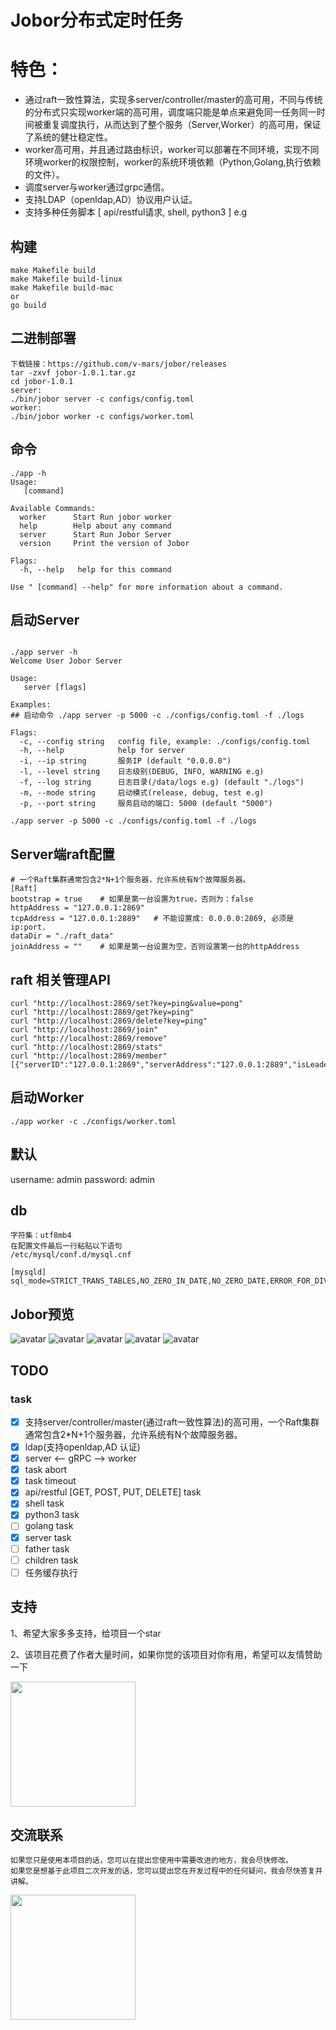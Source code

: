 # Jobor分布式定时任务
# 特色：
* 通过raft一致性算法，实现多server/controller/master的高可用，不同与传统的分布式只实现worker端的高可用，调度端只能是单点来避免同一任务同一时间被重复调度执行，从而达到了整个服务（Server,Worker）的高可用，保证了系统的健壮稳定性。
* worker高可用，并且通过路由标识，worker可以部署在不同环境，实现不同环境worker的权限控制，worker的系统环境依赖（Python,Golang,执行依赖的文件）。
* 调度server与worker通过grpc通信。
* 支持LDAP（openldap,AD）协议用户认证。
* 支持多种任务脚本 [ api/restful请求, shell, python3 ] e.g



## 构建
```
make Makefile build
make Makefile build-linux
make Makefile build-mac
or
go build
```

## 二进制部署
```
下载链接：https://github.com/v-mars/jobor/releases
tar -zxvf jobor-1.0.1.tar.gz
cd jobor-1.0.1
server:
./bin/jobor server -c configs/config.toml
worker:
./bin/jobor worker -c configs/worker.toml
```

## 命令
```
./app -h
Usage:
   [command]

Available Commands:
  worker      Start Run jobor worker
  help        Help about any command
  server      Start Run Jobor Server
  version     Print the version of Jobor

Flags:
  -h, --help   help for this command

Use " [command] --help" for more information about a command.

```

## 启动Server
```
 
./app server -h
Welcome User Jobor Server

Usage:
   server [flags]

Examples:
## 启动命令 ./app server -p 5000 -c ./configs/config.toml -f ./logs

Flags:
  -c, --config string   config file, example: ./configs/config.toml
  -h, --help            help for server
  -i, --ip string       服务IP (default "0.0.0.0")
  -l, --level string    日志级别(DEBUG, INFO, WARNING e.g)
  -f, --log string      日志目录(/data/logs e.g) (default "./logs")
  -m, --mode string     启动模式(release, debug, test e.g)
  -p, --port string     服务启动的端口: 5000 (default "5000")

./app server -p 5000 -c ./configs/config.toml -f ./logs
```

## Server端raft配置
```
# 一个Raft集群通常包含2*N+1个服务器，允许系统有N个故障服务器。
[Raft]
bootstrap = true    # 如果是第一台设置为true，否则为：false
httpAddress = "127.0.0.1:2869"
tcpAddress = "127.0.0.1:2889"   # 不能设置成: 0.0.0.0:2869, 必须是ip:port.
dataDir = "./raft_data"
joinAddress = ""    # 如果是第一台设置为空，否则设置第一台的httpAddress
```

## raft 相关管理API
```
curl "http://localhost:2869/set?key=ping&value=pong"
curl "http://localhost:2869/get?key=ping"
curl "http://localhost:2869/delete?key=ping"
curl "http://localhost:2869/join"
curl "http://localhost:2869/remove"
curl "http://localhost:2869/stats"
curl "http://localhost:2869/member"
[{"serverID":"127.0.0.1:2869","serverAddress":"127.0.0.1:2889","isLeader":true}]%  
```

## 启动Worker
```
./app worker -c ./configs/worker.toml
```

## 默认
username: admin
password: admin

## db
```
字符集：utf8mb4
在配置文件最后一行粘贴以下语句
/etc/mysql/conf.d/mysql.cnf

[mysqld]
sql_mode=STRICT_TRANS_TABLES,NO_ZERO_IN_DATE,NO_ZERO_DATE,ERROR_FOR_DIVISION_BY_ZERO,NO_AUTO_CREATE_USER,NO_ENGINE_SUBSTITUTION

```


## Jobor预览
![avatar](./img/jobor-dash.jpeg)
![avatar](./img/jobor-task.jpeg)
![avatar](./img/jobor-run.jpeg)
![avatar](./img/jobor-worker.jpeg)
![avatar](./img/notify-email.png)

## TODO 
### task
- [x] 支持server/controller/master(通过raft一致性算法)的高可用，一个Raft集群通常包含2*N+1个服务器，允许系统有N个故障服务器。
- [x] ldap(支持openldap,AD 认证)
- [x] server <-- gRPC --> worker
- [x] task abort
- [x] task timeout
- [x] api/restful [GET, POST, PUT, DELETE] task
- [x] shell task
- [x] python3 task
- [ ] golang task
- [x] server task
- [ ] father task
- [ ] children task
- [ ] 任务缓存执行

## 支持
1、希望大家多多支持，给项目一个star

2、该项目花费了作者大量时间，如果你觉的该项目对你有用，希望可以友情赞助一下

<img src="./img/wechat.jpeg" width=200 height=200>


## 交流联系
```
如果您只是使用本项目的话，您可以在提出您使用中需要改进的地方，我会尽快修改。
如果您是想基于此项目二次开发的话，您可以提出您在开发过程中的任何疑问，我会尽快答复并讲解。
```
<img src="./img/Wechatid.jpeg" width=200 height=200>


